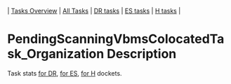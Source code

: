 | [Tasks Overview](../tasks-overview.md) | [All Tasks](../alltasks.md) | [DR tasks](../docket-DR/tasklist.md) | [ES tasks](../docket-ES/tasklist.md) | [H tasks](../docket-H/tasklist.md) |

# PendingScanningVbmsColocatedTask_Organization Description

Task stats [for DR](../docket-DR/PendingScanningVbmsColocatedTask_Organization.md), [for ES](../docket-ES/PendingScanningVbmsColocatedTask_Organization.md), [for H](../docket-H/PendingScanningVbmsColocatedTask_Organization.md) dockets.

